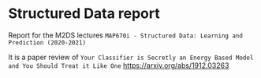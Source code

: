 # Structured Data report

Report for the M2DS lectures 
`MAP670i - Structured Data: Learning and Prediction (2020-2021)`

It is a paper review of `Your Classifier is Secretly an Energy Based Model and You Should Treat it Like One`
https://arxiv.org/abs/1912.03263


